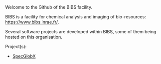 Welcome to the Github of the BIBS facility.

BIBS is a facility for chemical analysis and imaging of bio-resources: https://www.bibs.inrae.fr/.

Several software projects are developed within BIBS, some of them being hosted on this organisation.

Project(s):
* [SpecGlobX](https://github.com/bibs-lab/SpecGlobX)
